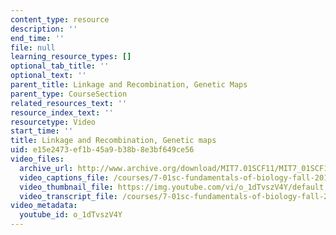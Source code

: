 ```yaml
---
content_type: resource
description: ''
end_time: ''
file: null
learning_resource_types: []
optional_tab_title: ''
optional_text: ''
parent_title: Linkage and Recombination, Genetic Maps
parent_type: CourseSection
related_resources_text: ''
resource_index_text: ''
resourcetype: Video
start_time: ''
title: Linkage and Recombination, Genetic maps
uid: e15e2473-ef1b-45a9-b38b-8e3bf649ce56
video_files:
  archive_url: http://www.archive.org/download/MIT7.01SCF11/MIT7_01SCF11_track03_300k.mp4
  video_captions_file: /courses/7-01sc-fundamentals-of-biology-fall-2011/735d9f9757035c2d9cf00a32e5e7dec9_o_1dTvszV4Y.vtt
  video_thumbnail_file: https://img.youtube.com/vi/o_1dTvszV4Y/default.jpg
  video_transcript_file: /courses/7-01sc-fundamentals-of-biology-fall-2011/cada703db52d54075117b191a43aa6bd_o_1dTvszV4Y.pdf
video_metadata:
  youtube_id: o_1dTvszV4Y
---
```

